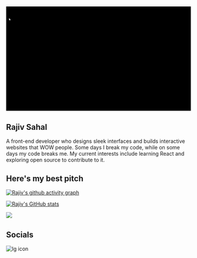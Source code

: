 ![Portfolio gif](https://github.com/Ryukemeister/Ryukemeister/blob/main/Git%20into-1.gif)

## Rajiv Sahal

A front-end developer who designs sleek interfaces and builds interactive websites that WOW people. Some days I break my code, while on some days my code breaks me. My current interests include learning React and exploring open source to contribute to it.

## Here's my best pitch

[![Rajiv's github activity graph](https://activity-graph.herokuapp.com/graph?username=ryukemeister&theme=github-light)](https://github.com/ryukemeister/github-readme-activity-graph)


[![Rajiv's GitHub stats](https://github-readme-stats.vercel.app/api?username=ryukemeister)](https://github.com/ryukemeister/github-readme-stats)

![](https://github-profile-summary-cards.vercel.app/api/cards/profile-details?username=ryukemeister&theme=vue)

## Socials

![Ig icon](https://img.shields.io/badge/Instagram-text-#E4405F?style=for-the-badge&logo=instagram)
